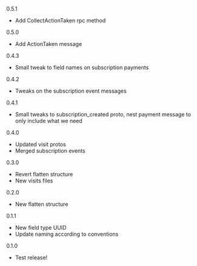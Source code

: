 0.5.1

- Add CollectActionTaken rpc method

0.5.0

- Add ActionTaken message

0.4.3

- Small tweak to field names on subscription payments

0.4.2

- Tweaks on the subscription event messages

0.4.1

- Small tweaks to subscription_created proto, nest payment message to only include what we need

0.4.0

- Updated visit protos
- Merged subscription events

0.3.0

- Revert flatten structure
- New visits files

0.2.0

- New flatten structure

0.1.1

- New field type UUID
- Update naming according to conventions

0.1.0

- Test release!
